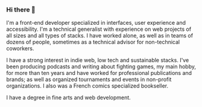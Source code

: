 ### Hi there 👋

I'm a front-end developer specialized in interfaces, user experience and accessibility. I'm a technical generalist with experience on web projects of all sizes and all types of stacks. I have worked alone, as well as in teams of dozens of people, sometimes as a technical advisor for non-technical coworkers.

I have a strong interest in indie web, low tech and sustainable stacks. I've been producing podcasts and writing about fighting games, my main hobby, for more than ten years and have worked for professional publications and brands; as well as organized tournaments and events in non-profit organizations. I also was a French comics specialized bookseller.

I have a degree in fine arts and web development.
